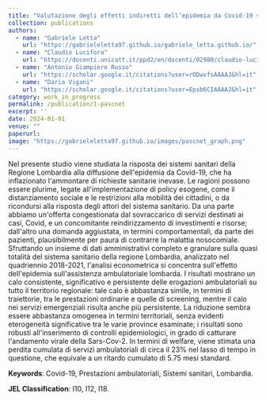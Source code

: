 ```yaml
---
title: "Valutazione degli effetti indiretti dell’epidemia da Covid-19 sul sistema sanitario."
collection: publications
authors:
  - name: "Gabriele Letta"
    url: "https://gabrieleletta97.github.io/gabriele_letta.github.io/"
  - name: "Claudio Lucifora"
    url: "https://docenti.unicatt.it/ppd2/en/docenti/02980/claudio-lucifora/profilo"
  - name: "Antonio Giampiero Russo"
    url: "https://scholar.google.it/citations?user=rODwvfsAAAAJ&hl=it"
  - name: "Daria Vigani"
    url: "https://scholar.google.it/citations?user=Epsb6CIAAAAJ&hl=it"
category: work_in_progress
permalink: /publication/1-pascnet
excerpt: ''
date: 2024-01-01
venue: ""
paperurl:
image: "https://gabrieleletta97.github.io/images/pascnet_graph.png" 
---
```

Nel presente studio viene studiata la risposta dei sistemi sanitari della Regione Lombardia alla diffusione dell'epidemia da Covid-19, che ha inflazionato l'ammontare di richieste sanitarie inevase. Le ragioni possono essere plurime, legate all'implementazione di policy esogene, come il distanziamento sociale e le restrizioni alla mobilità dei cittadini, o da ricondursi alla risposta degli attori del sistema sanitario. Da una parte abbiamo un'offerta congestionata dal sovraccarico di servizi destinati ai casi, Covid, e un concomitante reindirizzamento di investimenti e risorse; dall'altro una domanda aggiustata, in termini comportamentali, da parte dei pazienti, plausibilmente per paura di contrarre la malattia nosocomiale. Sfruttando un insieme di dati amministrativi completo e granulare sulla quasi totalità del sistema sanitario della regione Lombardia, analizzato nel quadriennio 2018-2021, l'analisi econometrica si concentra sull'effetto dell'epidemia sull'assistenza ambulatoriale lombarda. I risultati mostrano un calo consistente, significativo e persistente delle erogazioni ambulatoriali su tutto il territorio regionale: tale calo è abbastanza simile, in termini di traiettorie, tra le prestazioni ordinarie e quelle di screening, mentre il calo nei servizi emergenziali risulta anche più persistente. La riduzione sembra essere abbastanza omogenea in termini territoriali, senza evidenti eterogeneità significative tra le varie province esaminate; i risultati sono robusti all'inserimento di controlli epidemiologici, in grado di catturare l'andamento virale della Sars-Cov-2. In termini di welfare, viene stimata una perdita cumulata di servizi ambulatoriali di circa il 23\% nel lasso di tempo in questione, che equivale a un ritardo cumulato di 5.75 mesi standard.

**Keywords**: Covid-19, Prestazioni ambulatoriali, Sistemi sanitari, Lombardia.

**JEL Classification**: I10, I12, I18.
